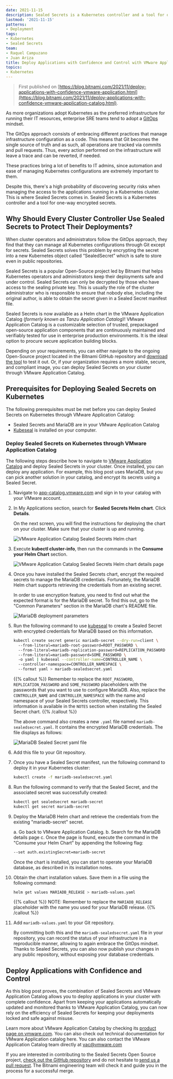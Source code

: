 ```yaml
---
date: 2021-11-15
description: Sealed Secrets is a Kubernetes controller and a tool for one-way encrypted Secrets. In this blog post you will learn how to deploy the Sealed Secrets Helm chart through VMware Application Catalog (TM) and use it to encrypt an application running on your cluster.  
lastmod: '2021-11-15'
patterns:
- Deployment
tags:
- Kubernetes
- Sealed Secrets
team:
- Raquel Campuzano
- Juan Ariza
title: Deploy Applications with Confidence and Control with VMware Application Catalog and Sealed Secrets  
topics:
- Kubernetes
---
```


> First published on [https://blog.bitnami.com/2021/11/deploy-applications-with-confidence-vmware-application.html](https://blog.bitnami.com/2021/11/deploy-applications-with-confidence-vmware-application-catalog.html).

As more organizations adopt Kubernetes as the preferred infrastructure for running their IT resources, enterprise SRE teams tend to adopt a [GitOps](https://tanzu.vmware.com/gitops) mindset.  

The GitOps approach consists of embracing different practices that manage infrastructure configuration as a code. This means that Git becomes the single source of truth and as such, all operations are tracked via commits and pull requests. Thus, every action performed on the infrastructure will leave a trace and can be reverted, if needed.  

These practices bring a lot of benefits to IT admins, since automation and ease of managing Kubernetes configurations are extremely important to them. 

Despite this, there's a high probability of discovering security risks when managing the access to the applications running in a Kubernetes cluster. This is where Sealed Secrets comes in. Sealed Secrets is a Kubernetes controller and a tool for one-way encrypted secrets.  

## Why Should Every Cluster Controller Use Sealed Secrets to Protect Their Deployments?  

When cluster operators and administrators follow the GitOps approach, they find that they can manage all Kubernetes configurations through Git except for secrets. Sealed Secrets solves this problem by encrypting the secret into a new Kubernetes object called “SealedSecret” which is safe to store even in public repositories.  

Sealed Secrets is a popular Open-Source project led by Bitnami that helps Kubernetes operators and administrators keep their deployments safe and under control. Sealed Secrets can only be decrypted by those who have access to the sealing private key. This is usually the role of the cluster administrator who is responsible to ensure that nobody else, including the original author, is able to obtain the secret given in a Sealed Secret manifest file. 

Sealed Secrets is now available as a Helm chart in the VMware Application Catalog (*formerly known as Tanzu Application Catalog*)! VMware Application Catalog is a customizable selection of trusted, prepackaged open-source application components that are continuously maintained and verifiably tested for use in enterprise production environments. It is the ideal option to procure secure application building blocks.  

Depending on your requirements, you can either navigate to the ongoing Open-Source project located in the Bitnami GitHub repository and [download the tool](https://github.com/bitnami-labs/sealed-secrets) to test it out. Or, if your organization requires a more stable, secure, and compliant image, you can deploy Sealed Secrets on your cluster through VMware Application Catalog.  

## Prerequisites for Deploying Sealed Secrets on Kubernetes

The following prerequisites must be met before you can deploy Sealed Secrets on Kubernetes through VMware Application Catalog: 

* Sealed Secrets and MariaDB are in your VMware Application Catalog 
* [Kubeseal](https://github.com/bitnami-labs/sealed-secrets#overview) is installed on your computer. 

### Deploy Sealed Secrets on Kubernetes through VMware Application Catalog 

The following steps describe how to navigate to [VMware Application Catalog](https://tanzu.vmware.com/content/blog/announcing-evolution-vmware-application-catalog) and deploy Sealed Secrets in your cluster. Once installed, you can deploy any application. For example, this blog post uses MariaDB, but you can pick another solution in your catalog, and encrypt its secrets using a Sealed Secret.  

1. Navigate to [app-catalog.vmware.com](https://app-catalog.vmware.com) and sign in to your catalog with your VMware account. 

2. In My Applications section, search for **Sealed Secrets Helm chart**. Click **Details**.

   On the next screen, you will find the instructions for deploying the chart on your cluster. Make sure that your cluster is up and running.

   ![VMware Application Catalog Sealed Secrets Helm chart](images/vac-sealed-secrets.png)

3. Execute **kubectl cluster-info**, then run the commands in the **Consume your Helm Chart** section.

   ![VMware Application Catalog Sealed Secrets Helm chart details page](images/sealed-secrets-helm-deployment-details.png)

4. Once you have installed the Sealed Secrets chart, encrypt the required secrets to manage the MariaDB credentials. Fortunately, the MariaDB Helm chart supports retrieving the credentials from an existing secret. 

   In order to use encryption feature, you need to find out what the expected format is for the MariaDB secret. To find this out, go to the "Common Parameters" section in the MariaDB chart's README file. 

   ![MariaDB deployment parameters](images/mariadb-parameters.png) 

5. Run the following command to use [kubeseal](https://github.com/bitnami-labs/sealed-secrets#overview) to create a Sealed Secret with encrypted credentials for MariaDB based on this information. 

   ```bash
   kubectl create secret generic mariadb-secret --dry-run=client \ 
     --from-literal=mariadb-root-password=ROOT_PASSWORD \ 
     --from-literal=mariadb-replication-password=REPLICATION_PASSWORD \ 
     --from-literal=mariadb-password=SOME_PASSWORD \ 
     -o yaml | kubeseal --controller-name=CONTROLLER_NAME \ 
     --controller-namespace=CONTROLLER_NAMESPACE \ 
     --format yaml > mariadb-sealedsecret.yaml 
   ```
   {{% callout %}} Remember to replace the `ROOT_PASSWORD`, `REPLICATION_PASSWORD` and `SOME_PASSWORD` placeholders with the passwords that you want to use to configure MariaDB. Also, replace the `CONTROLLER_NAME` and `CONTROLLER_NAMESPACE` with the name and namespace of your Sealed Secrets controller, respectively. This information is available in the `NOTES` section when installing the Sealed Secret chart. {{% /callout %}}
   
   The above command also creates a new `.yaml` file named `mariadb-sealedsecret.yaml`. It contains the encrypted MariaDB credentials. The file displays as follows:  

   ![MariaDB Sealed Secret yaml file](images/mariadb-sealed-secrets.png)

6. Add this file to your Git repository.

7. Once you have a Sealed Secret manifest, run the following command to deploy it in your Kubernetes cluster: 

   ```bash
   kubectl create -f mariadb-sealedsecret.yaml 
   ```

8. Run the following command to verify that the Sealed Secret, and the associated secret was successfully created: 

   ```bash
   kubectl get sealedsecret mariadb-secret 
   kubectl get secret mariadb-secret  
   ```

9. Deploy the MariaDB Helm chart and retrieve the credentials from the existing "mariadb-secret" secret.

   a. Go back to VMware Application Catalog.
   b. Search for the MariaDB details page
   c. Once the page is found, execute the command in the "Consume your Helm Chart" by appending the following flag: 

      ```bash
      --set auth.existingSecret=mariadb-secret 
      ```

   Once the chart is installed, you can start to operate your MariaDB database, as described in its installation notes. 

8. Obtain the chart installation values. Save them in a file using the following command:

   ```bash
   helm get values MARIADB_RELEASE > mariadb-values.yaml 
   ```

   {{% callout %}} NOTE: Remember to replace the `MARIADB_RELEASE` placeholder with the name you used for your MariaDB release. {{% /callout %}}

9. Add `mariadb-values.yaml` to your Git repository.  

   By committing both this and the `mariadb-sealedsecret.yaml` file in your repository, you can record the status of your infrastructure in a reproducible manner, allowing to again embrace the GitOps mindset. Thanks to Sealed Secrets, you can also now publish your changes in any public repository, without exposing your database credentials. 

## Deploy Applications with Confidence and Control 

As this blog post proves, the combination of Sealed Secrets and VMware Application Catalog allows you to deploy applications in your cluster with complete confidence. Apart from keeping your applications automatically updated and monitored thanks to VMware Application Catalog, you can now rely on the efficiency of Sealed Secrets for keeping your deployments locked and safe against misuse.  

Learn more about VMware Application Catalog by checking its [product page on vmware.com](https://tanzu.vmware.com/application-catalog). You can also check out technical documentation for VMware Application catalog here. You can also contact the VMware Application Catalog team directly at vac@vmware.com  

If you are interested in contributing to the Sealed Secrets Open Source project, [check out the GitHub repository](https://github.com/bitnami-labs/sealed-secrets) and do not hesitate to [send us a pull request](https://github.com/bitnami-labs/sealed-secrets/pulls). The Bitnami engineering team will check it and guide you in the process for a successful merge.   
